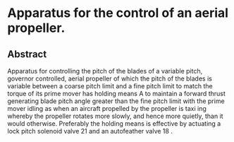 # Apparatus for the control of an aerial propeller.

## Abstract
Apparatus for controlling the pitch of the blades of a variable pitch, governor controlled, aerial propeller of which the pitch of the blades is variable between a coarse pitch limit and a fine pitch limit to match the torque of its prime mover has holding means A to maintain a forward thrust generating blade pitch angle greater than the fine pitch limit with the prime mover idling as when an aircraft propelled by the propeller is taxi ing whereby the propeller rotates more slowly, and hence more quietly, than it would otherwise. Preferably the holding means is effective by actuating a lock pitch solenoid valve 21 and an autofeather valve 18 .